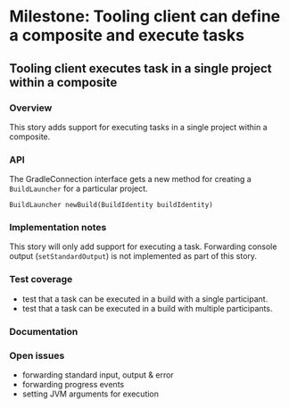 # Milestone: Tooling client can define a composite and execute tasks

## Tooling client executes task in a single project within a composite

### Overview

This story adds support for executing tasks in a single project within a composite.

### API

The GradleConnection interface gets a new method for creating a `BuildLauncher` for a particular project.
```
BuildLauncher newBuild(BuildIdentity buildIdentity)
```

### Implementation notes

This story will only add support for executing a task. 
Forwarding console output (`setStandardOutput`) is not implemented as part of this story.


### Test coverage

- test that a task can be executed in a build with a single participant.
- test that a task can be executed in a build with multiple participants.

### Documentation

### Open issues

- forwarding standard input, output & error
- forwarding progress events
- setting JVM arguments for execution
